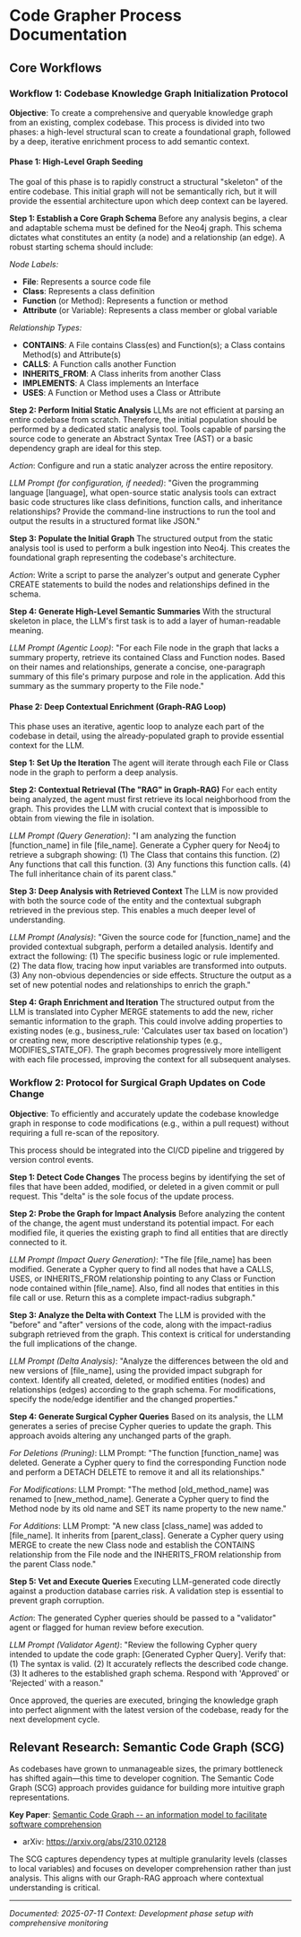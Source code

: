 # Code Grapher Process Documentation

## Core Workflows

### Workflow 1: Codebase Knowledge Graph Initialization Protocol

**Objective**: To create a comprehensive and queryable knowledge graph from an existing, complex codebase. This process is divided into two phases: a high-level structural scan to create a foundational graph, followed by a deep, iterative enrichment process to add semantic context.

#### Phase 1: High-Level Graph Seeding
The goal of this phase is to rapidly construct a structural "skeleton" of the entire codebase. This initial graph will not be semantically rich, but it will provide the essential architecture upon which deep context can be layered.

**Step 1: Establish a Core Graph Schema**
Before any analysis begins, a clear and adaptable schema must be defined for the Neo4j graph. This schema dictates what constitutes an entity (a node) and a relationship (an edge). A robust starting schema should include:

*Node Labels:*
- **File**: Represents a source code file
- **Class**: Represents a class definition
- **Function** (or Method): Represents a function or method
- **Attribute** (or Variable): Represents a class member or global variable

*Relationship Types:*
- **CONTAINS**: A File contains Class(es) and Function(s); a Class contains Method(s) and Attribute(s)
- **CALLS**: A Function calls another Function
- **INHERITS_FROM**: A Class inherits from another Class
- **IMPLEMENTS**: A Class implements an Interface
- **USES**: A Function or Method uses a Class or Attribute

**Step 2: Perform Initial Static Analysis**
LLMs are not efficient at parsing an entire codebase from scratch. Therefore, the initial population should be performed by a dedicated static analysis tool. Tools capable of parsing the source code to generate an Abstract Syntax Tree (AST) or a basic dependency graph are ideal for this step.

*Action*: Configure and run a static analyzer across the entire repository.

*LLM Prompt (for configuration, if needed)*: "Given the programming language [language], what open-source static analysis tools can extract basic code structures like class definitions, function calls, and inheritance relationships? Provide the command-line instructions to run the tool and output the results in a structured format like JSON."

**Step 3: Populate the Initial Graph**
The structured output from the static analysis tool is used to perform a bulk ingestion into Neo4j. This creates the foundational graph representing the codebase's architecture.

*Action*: Write a script to parse the analyzer's output and generate Cypher CREATE statements to build the nodes and relationships defined in the schema.

**Step 4: Generate High-Level Semantic Summaries**
With the structural skeleton in place, the LLM's first task is to add a layer of human-readable meaning.

*LLM Prompt (Agentic Loop)*: "For each File node in the graph that lacks a summary property, retrieve its contained Class and Function nodes. Based on their names and relationships, generate a concise, one-paragraph summary of this file's primary purpose and role in the application. Add this summary as the summary property to the File node."

#### Phase 2: Deep Contextual Enrichment (Graph-RAG Loop)
This phase uses an iterative, agentic loop to analyze each part of the codebase in detail, using the already-populated graph to provide essential context for the LLM.

**Step 1: Set Up the Iteration**
The agent will iterate through each File or Class node in the graph to perform a deep analysis.

**Step 2: Contextual Retrieval (The "RAG" in Graph-RAG)**
For each entity being analyzed, the agent must first retrieve its local neighborhood from the graph. This provides the LLM with crucial context that is impossible to obtain from viewing the file in isolation.

*LLM Prompt (Query Generation)*: "I am analyzing the function [function_name] in file [file_name]. Generate a Cypher query for Neo4j to retrieve a subgraph showing: (1) The Class that contains this function. (2) Any functions that call this function. (3) Any functions this function calls. (4) The full inheritance chain of its parent class."

**Step 3: Deep Analysis with Retrieved Context**
The LLM is now provided with both the source code of the entity and the contextual subgraph retrieved in the previous step. This enables a much deeper level of understanding.

*LLM Prompt (Analysis)*: "Given the source code for [function_name] and the provided contextual subgraph, perform a detailed analysis. Identify and extract the following: (1) The specific business logic or rule implemented. (2) The data flow, tracing how input variables are transformed into outputs. (3) Any non-obvious dependencies or side effects. Structure the output as a set of new potential nodes and relationships to enrich the graph."

**Step 4: Graph Enrichment and Iteration**
The structured output from the LLM is translated into Cypher MERGE statements to add the new, richer semantic information to the graph. This could involve adding properties to existing nodes (e.g., business_rule: 'Calculates user tax based on location') or creating new, more descriptive relationship types (e.g., MODIFIES_STATE_OF). The graph becomes progressively more intelligent with each file processed, improving the context for all subsequent analyses.

### Workflow 2: Protocol for Surgical Graph Updates on Code Change

**Objective**: To efficiently and accurately update the codebase knowledge graph in response to code modifications (e.g., within a pull request) without requiring a full re-scan of the repository.

This process should be integrated into the CI/CD pipeline and triggered by version control events.

**Step 1: Detect Code Changes**
The process begins by identifying the set of files that have been added, modified, or deleted in a given commit or pull request. This "delta" is the sole focus of the update process.

**Step 2: Probe the Graph for Impact Analysis**
Before analyzing the content of the change, the agent must understand its potential impact. For each modified file, it queries the existing graph to find all entities that are directly connected to it.

*LLM Prompt (Impact Query Generation)*: "The file [file_name] has been modified. Generate a Cypher query to find all nodes that have a CALLS, USES, or INHERITS_FROM relationship pointing to any Class or Function node contained within [file_name]. Also, find all nodes that entities in this file call or use. Return this as a complete impact-radius subgraph."

**Step 3: Analyze the Delta with Context**
The LLM is provided with the "before" and "after" versions of the code, along with the impact-radius subgraph retrieved from the graph. This context is critical for understanding the full implications of the change.

*LLM Prompt (Delta Analysis)*: "Analyze the differences between the old and new versions of [file_name], using the provided impact subgraph for context. Identify all created, deleted, or modified entities (nodes) and relationships (edges) according to the graph schema. For modifications, specify the node/edge identifier and the changed properties."

**Step 4: Generate Surgical Cypher Queries**
Based on its analysis, the LLM generates a series of precise Cypher queries to update the graph. This approach avoids altering any unchanged parts of the graph.

*For Deletions (Pruning)*:
LLM Prompt: "The function [function_name] was deleted. Generate a Cypher query to find the corresponding Function node and perform a DETACH DELETE to remove it and all its relationships."

*For Modifications*:
LLM Prompt: "The method [old_method_name] was renamed to [new_method_name]. Generate a Cypher query to find the Method node by its old name and SET its name property to the new name."

*For Additions*:
LLM Prompt: "A new class [class_name] was added to [file_name]. It inherits from [parent_class]. Generate a Cypher query using MERGE to create the new Class node and establish the CONTAINS relationship from the File node and the INHERITS_FROM relationship from the parent Class node."

**Step 5: Vet and Execute Queries**
Executing LLM-generated code directly against a production database carries risk. A validation step is essential to prevent graph corruption.

*Action*: The generated Cypher queries should be passed to a "validator" agent or flagged for human review before execution.

*LLM Prompt (Validator Agent)*: "Review the following Cypher query intended to update the code graph: [Generated Cypher Query]. Verify that: (1) The syntax is valid. (2) It accurately reflects the described code change. (3) It adheres to the established graph schema. Respond with 'Approved' or 'Rejected' with a reason."

Once approved, the queries are executed, bringing the knowledge graph into perfect alignment with the latest version of the codebase, ready for the next development cycle.

## Relevant Research: Semantic Code Graph (SCG)

As codebases have grown to unmanageable sizes, the primary bottleneck has shifted again—this time to developer cognition. The Semantic Code Graph (SCG) approach provides guidance for building more intuitive graph representations.

**Key Paper**: [Semantic Code Graph -- an information model to facilitate software comprehension](https://arxiv.org/html/2310.02128v2)
- arXiv: https://arxiv.org/abs/2310.02128

The SCG captures dependency types at multiple granularity levels (classes to local variables) and focuses on developer comprehension rather than just analysis. This aligns with our Graph-RAG approach where contextual understanding is critical.

---

*Documented: 2025-07-11*
*Context: Development phase setup with comprehensive monitoring*